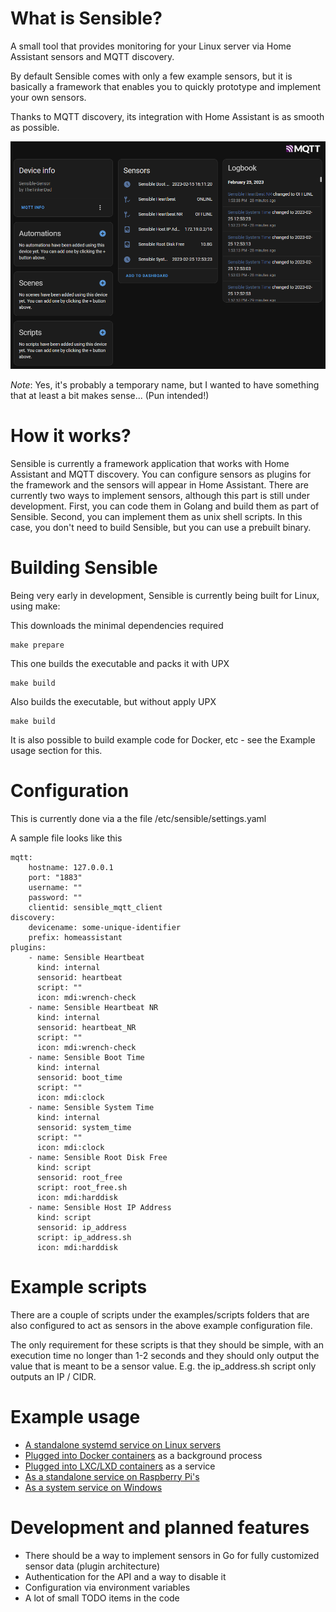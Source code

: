 # What is Sensible?
A small tool that provides monitoring for your Linux server via Home Assistant sensors and MQTT discovery.

By default Sensible comes with only a few example sensors, but it is basically a framework that enables you to quickly prototype and implement your own sensors.

Thanks to MQTT discovery, its integration with Home Assistant is as smooth as possible.

![Sensible as a device in Home Assistant](media/ha-device.png?raw=true "Sensible's MQTT based integration in Home Assistant")

*Note*: Yes, it's probably a temporary name, but I wanted to have something that at least a bit makes sense... (Pun intended!)

# How it works?

Sensible is currently a framework application that works with Home Assistant and MQTT discovery.
You can configure sensors as plugins for the framework and the sensors will appear in Home Assistant.
There are currently two ways to implement sensors, although this part is still under development.
First, you can code them in Golang and build them as part of Sensible.
Second, you can implement them as unix shell scripts. In this case, you don't need to build Sensible, but you can use a prebuilt binary.

# Building Sensible

Being very early in development, Sensible is currently being built for Linux, using make:

This downloads the minimal dependencies required
```
make prepare  
```

This one builds the executable and packs it with UPX
```
make build    
```

Also builds the executable, but without apply UPX
```
make build    
```

It is also possible to build example code for Docker, etc - see the Example usage section for this.

# Configuration

This is currently done via a the file /etc/sensible/settings.yaml

A sample file looks like this

```
mqtt:
    hostname: 127.0.0.1
    port: "1883"
    username: ""
    password: ""
    clientid: sensible_mqtt_client
discovery:
    devicename: some-unique-identifier
    prefix: homeassistant
plugins:
    - name: Sensible Heartbeat
      kind: internal
      sensorid: heartbeat
      script: ""
      icon: mdi:wrench-check
    - name: Sensible Heartbeat NR
      kind: internal
      sensorid: heartbeat_NR
      script: ""
      icon: mdi:wrench-check
    - name: Sensible Boot Time
      kind: internal
      sensorid: boot_time
      script: ""
      icon: mdi:clock
    - name: Sensible System Time
      kind: internal
      sensorid: system_time
      script: ""
      icon: mdi:clock
    - name: Sensible Root Disk Free
      kind: script
      sensorid: root_free
      script: root_free.sh
      icon: mdi:harddisk
    - name: Sensible Host IP Address
      kind: script
      sensorid: ip_address
      script: ip_address.sh
      icon: mdi:harddisk
```

# Example scripts

There are a couple of scripts under the examples/scripts folders that are also configured to act as sensors in the above example configuration file.

The only requirement for these scripts is that they should be simple, with an execution time no longer than 1-2 seconds and they should only output the value that is meant to be a sensor value. E.g. the ip_address.sh script only outputs an IP / CIDR.

# Example usage

 * [A standalone systemd service on Linux servers](examples/systemd/README.md)
 * [Plugged into Docker containers](examples/docker/README.md) as a background process
 * [Plugged into LXC/LXD containers](examples/lxc/README.md) as a service
 * [As a standalone service on Raspberry Pi's](examples/raspberry-pi/README.md)
 * [As a system service on Windows](examples/windows/README.md)
 
# Development and planned features

 * There should be a way to implement sensors in Go for fully customized sensor data (plugin architecture)
 * Authentication for the API and a way to disable it
 * Configuration via environment variables
 * A lot of small TODO items in the code
 
